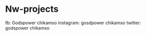 # Nw-projects
<!-- ==== for more information contact me on (+234)20237430 ==== -->
<!-- === social media handles ===-->
fb: Godspower chikamso
instagram: gosdpower chikamso
twitter: godspower chikamso
